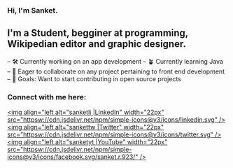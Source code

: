 ### Hi, I'm Sanket.

## I'm a Student, begginer at programming, Wikipedian editor and graphic designer.
– 🛠️ Currently working on an app development
– 🪴 Currently learning Java
– 🤝 Eager to collaborate on any project pertaining to front end development
– 🥅 Goals: Want to start contributing in open source projects

### Connect with me here:

[<img align="left alt="sanketli |LinkedIn" width="22px" src="httpsw://cdn,jsdelivr.net/npm/simple-icons@v3/icons/linkedin.svg" />][LinkedIn]
[<img align="left alt="sankettw |Twitter" width="22px" src="httpsw://cdn,jsdelivr.net/npm/simple-icons@v3/icons/twitter.svg" />][Twitter]
[<img align="left alt="sanketyt |YouTube" width="22px" src="httpsw://cdn,jsdelivr.net/npm/simple-icons@v3/icons/facebook.svg/sanket.r.923/" />][Facebook]

<br />

[LinKedIn]: https://www.linkedin.com/in/sanket-r-1a35aa1b3/

[Twitter]: https://twitter.com/c_arbitrary

[Facebook]: https://www.facebook.com/sanket.r.923/